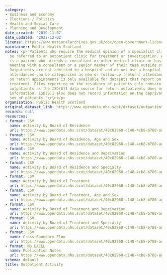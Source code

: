 ```yaml
---
category:
- Business and Economy
- Elections / Politics
- Health and Social Care
- Planning and Development
date_created: '2019-11-07'
date_updated: '2022-12-02'
license: https://www.nationalarchives.gov.uk/doc/open-government-licence/version/3/
maintainer: Public Health Scotland
notes: <p>"Patients who require the medical opinion of a specialist clinician may
  be referred to an outpatient clinic for treatment or investigation. An outpatient
  is a patient who attends a consultant or other medical clinic or has an arranged
  meeting with a consultant or a senior member of their team outside of a clinic session.
  Outpatients are not admitted to a hospital and do not use a hospital bed.\r\n\r\nOutpatient
  attendances can be categorised as new or follow-up (return) attendances. Information
  on return appointments is only available for datasets that report on NHS board of
  treatment. Files reporting on the residency of patients only contain data for new
  outpatients as the ISD(S)1 data source for return outpatients does not contain residence
  information. ISD(S)1 also does not record information on the deprivation, age or
  sex of patients."\r\n</p>
organization: Public Health Scotland
original_dataset_link: https://www.opendata.nhs.scot/dataset/outpatient-activity
records: null
resources:
- format: CSV
  name: Activity by Board of Residence
  url: https://www.opendata.nhs.scot/dataset/40c82960-c148-4cb8-b780-addddff6e07c/resource/421fe3d3-25f8-4ec5-be48-2da3a4823c23/download/outpatients_by_nhs_board_of_residence.csv
- format: CSV
  name: Activity by Board of Residence, Age and Sex
  url: https://www.opendata.nhs.scot/dataset/40c82960-c148-4cb8-b780-addddff6e07c/resource/3e767ae5-d6a1-434e-bbed-abd5ab6c23a9/download/outpatients_by_nhs_board_of_residence_age_and_sex.csv
- format: CSV
  name: Activity by Board of Residence and Deprivation
  url: https://www.opendata.nhs.scot/dataset/40c82960-c148-4cb8-b780-addddff6e07c/resource/dd94be3e-d9a1-4367-bfe2-618b5b56d9e4/download/outpatients_by_nhs_board_of_residence_and_simd.csv
- format: CSV
  name: Activity by Board of Residence and Specialty
  url: https://www.opendata.nhs.scot/dataset/40c82960-c148-4cb8-b780-addddff6e07c/resource/c8766697-eef0-452f-8041-4a7cc5fa8039/download/outpatients_by_nhs_board_of_residence_and_specialty.csv
- format: CSV
  name: Activity by Board of Treatment
  url: https://www.opendata.nhs.scot/dataset/40c82960-c148-4cb8-b780-addddff6e07c/resource/480d4317-20ed-44f0-9ca5-f7a866b2ee2d/download/outpatients_by_nhs_board_of_treatment.csv
- format: CSV
  name: Activity by Board of Treatment, Age and Sex
  url: https://www.opendata.nhs.scot/dataset/40c82960-c148-4cb8-b780-addddff6e07c/resource/806245b0-46c7-4a4c-a97a-1b7b9c2fab3e/download/outpatients_by_nhs_board_of_treatment_age_and_sex.csv
- format: CSV
  name: Activity by Board of Treatment and Deprivation
  url: https://www.opendata.nhs.scot/dataset/40c82960-c148-4cb8-b780-addddff6e07c/resource/e4d9f98a-20b4-401b-bb92-6026c127129e/download/outpatients_by_nhs_board_of_treatment_and_simd.csv
- format: CSV
  name: Activity by Board of Treatment and Specialty
  url: https://www.opendata.nhs.scot/dataset/40c82960-c148-4cb8-b780-addddff6e07c/resource/ff1207f8-1f44-4554-94c8-a47625fc3a0d/download/outpatients_by_nhs_board_of_treatment_and_specialty.csv
- format: CSV
  name: Cross Boundary Flow
  url: https://www.opendata.nhs.scot/dataset/40c82960-c148-4cb8-b780-addddff6e07c/resource/a0c4f931-f99d-441a-8c50-7c1041b57781/download/outpatients_cross_boundary_flow.csv
- format: MS EXCEL
  name: Publication Notes
  url: https://www.opendata.nhs.scot/dataset/40c82960-c148-4cb8-b780-addddff6e07c/resource/84fae0e8-f9f0-4fee-8438-e89ed828dc4b/download/notes_fix.xlsx
schema: default
title: Outpatient Activity
---
```

